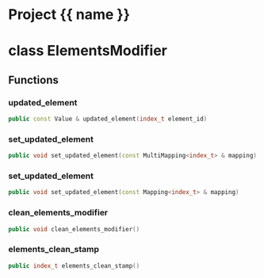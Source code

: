 <script setup>
import {useRoute} from 'vitepress'
const {path} = useRoute()
const tokens = path.split('/')
const words = tokens[2].split('-');
for (let i = 0; i < words.length; i++) {
    words[i] = words[i].charAt(0).toUpperCase() + words[i].slice(1);
    words[i] = words[i].replace('geode', 'Geode')
}
const name = words.join('-');
</script>
# Project {{ name }}

# class ElementsModifier


## Functions

### updated_element

```cpp
public const Value & updated_element(index_t element_id)
```


### set_updated_element

```cpp
public void set_updated_element(const MultiMapping<index_t> & mapping)
```


### set_updated_element

```cpp
public void set_updated_element(const Mapping<index_t> & mapping)
```


### clean_elements_modifier

```cpp
public void clean_elements_modifier()
```


### elements_clean_stamp

```cpp
public index_t elements_clean_stamp()
```




